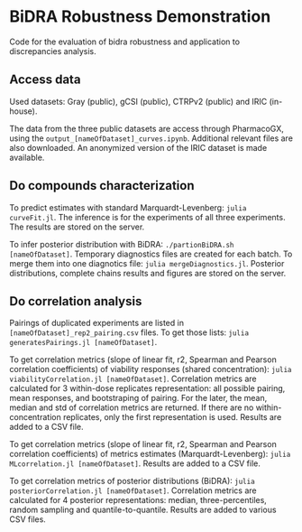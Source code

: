 # BiDRA Robustness Demonstration
Code for the evaluation of bidra robustness and application to discrepancies analysis.

## Access data
Used datasets: Gray (public), gCSI (public), CTRPv2 (public) and IRIC (in-house).

The data from the three public datasets are access through PharmacoGX, using the `output_[nameOfDataset]_curves.ipynb`. Additional relevant files are also downloaded. An anonymized version of the IRIC dataset is made available.

## Do compounds characterization
To predict estimates with standard Marquardt-Levenberg: `julia curveFit.jl`. The inference is for the experiments of all three experiments. The results are stored on the server.

To infer posterior distribution with BiDRA: `./partionBiDRA.sh [nameOfDataset]`. Temporary diagnostics files are created for each batch. To merge them into one diagnotics file: `julia mergeDiagnostics.jl`. Posterior distributions, complete chains results and figures are stored on the server.


## Do correlation analysis
Pairings of duplicated experiments are listed in `[nameOfDataset]_rep2_pairing.csv` files. To get those lists: `julia generatesPairings.jl [nameOfDataset]`.

To get correlation metrics (slope of linear fit, r2, Spearman and Pearson correlation coefficients) of viability responses (shared concentration): `julia viabilityCorrelation.jl [nameOfDataset]`. Correlation metrics are calculated for 3 within-dose replicates representation: all possible pairing, mean responses, and bootstraping of pairing. For the later, the mean, median and std of correlation metrics are returned. If there are no within-concentration replicates, only the first representation is used. Results are added to a CSV file.

To get correlation metrics (slope of linear fit, r2, Spearman and Pearson correlation coefficients) of metrics estimates (Marquardt-Levenberg): `julia MLcorrelation.jl [nameOfDataset]`. Results are added to a CSV file. 

To get correlation metrics of posterior distributions (BiDRA): `julia posteriorCorrelation.jl [nameOfDataset]`. Correlation metrics are calculated for 4 posterior representations: median, three-percentiles, random sampling and quantile-to-quantile. Results are added to various CSV files.